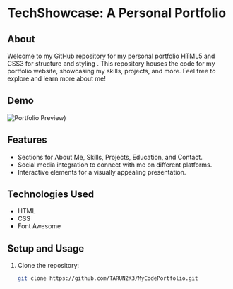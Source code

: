 # TechShowcase: A Personal Portfolio

## About

Welcome to my GitHub repository for my personal portfolio HTML5 and CSS3 for structure and styling . This repository houses the code for my portfolio website, showcasing my skills, projects, and more. Feel free to explore and learn more about me!

## Demo

![Portfolio Preview)](https://github.com/TARUN2K3/MyCodePortfolio/assets/127468524/db162882-655a-407c-ae4f-529af65ac418)


## Features

- Sections for About Me, Skills, Projects, Education, and Contact.
- Social media integration to connect with me on different platforms.
- Interactive elements for a visually appealing presentation.

## Technologies Used

- HTML
- CSS
- Font Awesome

## Setup and Usage

1. Clone the repository:

   ```bash
   git clone https://github.com/TARUN2K3/MyCodePortfolio.git

